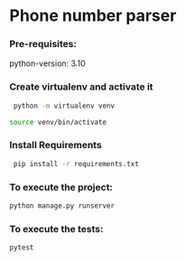 # Phone number parser

### Pre-requisites:
python-version: 3.10


### Create virtualenv and activate it
 
```bash
 python -m virtualenv venv

 ```

```bash
source venv/bin/activate
 ```

### Install Requirements
 
```bash
 pip install -r requirements.txt
 ```

### To execute the project:

```bash 
python manage.py runserver
```

### To execute the tests:

```bash 
pytest
```
